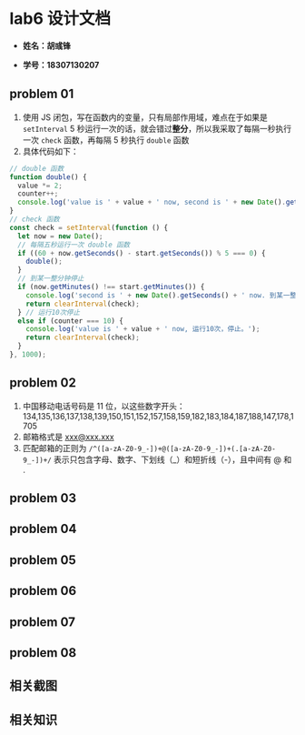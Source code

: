 # lab6 设计文档

- **姓名：胡彧锋**

- **学号：18307130207**

## problem 01

1. 使用 JS 闭包，写在函数内的变量，只有局部作用域，难点在于如果是 `setInterval` 5 秒运行一次的话，就会错过**整分**，所以我采取了每隔一秒执行一次 `check` 函数，再每隔 5 秒执行 `double` 函数
2. 具体代码如下：

```js
// double 函数
function double() {
  value *= 2;
  counter++;
  console.log('value is ' + value + ' now, second is ' + new Date().getSeconds() + ' now.');
}
// check 函数
const check = setInterval(function () {
  let now = new Date();
  // 每隔五秒运行一次 double 函数
  if ((60 + now.getSeconds() - start.getSeconds()) % 5 === 0) {
    double();
  }
  // 到某一整分钟停止
  if (now.getMinutes() !== start.getMinutes()) {
    console.log('second is ' + new Date().getSeconds() + ' now. 到某一整分钟，停止。');
    return clearInterval(check);
  } // 运行10次停止
  else if (counter === 10) {
    console.log('value is ' + value + ' now, 运行10次，停止。');
    return clearInterval(check);
  }
}, 1000);
```

## problem 02

1. 中国移动电话号码是 11 位，以这些数字开头：134,135,136,137,138,139,150,151,152,157,158,159,182,183,184,187,188,147,178,1705
2. 邮箱格式是 xxx@xxx.xxx
3. 匹配邮箱的正则为 `/^([a-zA-Z0-9_-])+@([a-zA-Z0-9_-])+(.[a-zA-Z0-9_-])+/` 表示只包含字母、数字、下划线（\_）和短折线（-），且中间有 @ 和 .

## problem 03

## problem 04

## problem 05

## problem 06

## problem 07

## problem 08

## 相关截图

## 相关知识
